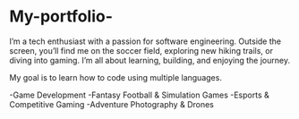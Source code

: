 # My-portfolio-

I’m a tech enthusiast with a passion for software engineering. Outside the screen, you’ll find me on the soccer field, exploring new hiking trails, or diving into gaming. I’m all about learning, building, and enjoying the journey.

My goal is to learn how to code using multiple languages.

-Game Development
-Fantasy Football & Simulation Games
-Esports & Competitive Gaming
-Adventure Photography & Drones
